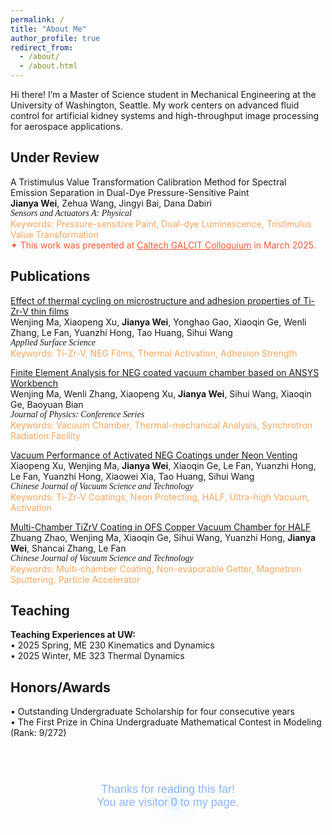 ```yaml
---
permalink: /
title: "About Me"
author_profile: true
redirect_from: 
  - /about/
  - /about.html
---
```

Hi there! I’m a Master of Science student in Mechanical Engineering at the University of Washington, Seattle. My work centers on advanced fluid control for artificial kidney systems and high-throughput image processing for aerospace applications.

Under Review
------
A Tristimulus Value Transformation Calibration Method for Spectral Emission Separation in Dual-Dye Pressure-Sensitive Paint  
**Jianya Wei**, Zehua Wang, Jingyi Bai, Dana Dabiri  
<span style="font-family: 'Times New Roman', serif; font-style: italic;">
Sensors and Actuators A: Physical  
</span>
<span style="color: #FFA559;">
Keywords: Pressure-sensitive Paint, Dual-dye Luminescence, Tristimulus Value Transformation  
</span>
<span style="color:#FF5733;">✦ This work was presented at <a href="https://www.caltech.edu/campus-life-events/calendar/galcit-colloquium-378" style="color:#FF5733;">Caltech GALCIT Colloquium</a> in March 2025.  </span>

Publications
------
<span style="color: #40E0D0;">[Effect of thermal cycling on microstructure and adhesion properties of Ti-Zr-V thin films](https://www.sciencedirect.com/science/article/abs/pii/S0169433223029197)  </span><br>
Wenjing Ma, Xiaopeng Xu, **Jianya Wei**, Yonghao Gao, Xiaoqin Ge, Wenli Zhang, Le Fan, Yuanzhi Hong, Tao Huang, Sihui Wang  
<span style="font-family: 'Times New Roman', serif; font-style: italic;">
Applied Surface Science  
</span>
<span style="color: #FFA559;">
Keywords: Ti-Zr-V, NEG Films, Thermal Activation, Adhesion Strength  
</span>

<span style="color: #40E0D0;">[Finite Element Analysis for NEG coated vacuum chamber based on ANSYS Workbench](https://iopscience.iop.org/article/10.1088/1742-6596/2687/8/082025)  </span><br>
Wenjing Ma, Wenli Zhang, Xiaopeng Xu, **Jianya Wei**, Sihui Wang, Xiaoqin Ge, Baoyuan Bian  
<span style="font-family: 'Times New Roman', serif; font-style: italic;">
Journal of Physics: Conference Series  
</span>
<span style="color: #FFA559;">
Keywords: Vacuum Chamber, Thermal-mechanical Analysis, Synchrotron Radiation Facility  
</span>

<span style="color: #40E0D0;">[Vacuum Performance of Activated NEG Coatings under Neon Venting](http://cjvst.cvs.org.cn/en/article/doi/10.13922/j.cnki.cjvst.202305002)  </span><br>
Xiaopeng Xu, Wenjing Ma, **Jianya Wei**, Xiaoqin Ge, Le Fan, Yuanzhi Hong, Le Fan, Yuanzhi Hong, Xiaowei Xia, Tao Huang, Sihui Wang  
<span style="font-family: 'Times New Roman', serif; font-style: italic;">
Chinese Journal of Vacuum Science and Technology  
</span>
<span style="color: #FFA559;">
Keywords: Ti-Zr-V Coatings, Neon Protecting, HALF, Ultra-high Vacuum, Activation  
</span>

<span style="color: #40E0D0;">[Multi-Chamber TiZrV Coating in OFS Copper Vacuum Chamber for HALF](https://www.cpsjournals.cn/article/doi/10.13922/j.cnki.cjvst.202207022?viewType=HTML)  </span><br>
Zhuang Zhao, Wenjing Ma, Xiaoqin Ge, Sihui Wang, Yuanzhi Hong, **Jianya Wei**, Shancai Zhang, Le Fan  
<span style="font-family: 'Times New Roman', serif; font-style: italic;">
Chinese Journal of Vacuum Science and Technology  
</span>
<span style="color: #FFA559;">
Keywords: Multi-chamber Coating, Non-evaporable Getter, Magnetron Sputtering, Particle Accelerator  
</span>

Teaching
------
**Teaching Experiences at UW:**  
• 2025 Spring, ME 230 Kinematics and Dynamics  
• 2025 Winter, ME 323 Thermal Dynamics  

Honors/Awards
------
• Outstanding Undergraduate Scholarship for four consecutive years  
• The First Prize in China Undergraduate Mathematical Contest in Modeling (Rank: 9/272)

<br>
<br>

<head>
  <link href="https://fonts.googleapis.com/css2?family=Orbitron:wght@500&display=swap" rel="stylesheet">
  <style>
    .footer-counter {
      font-family: 'Orbitron', sans-serif;
      font-size: 18px;
      text-align: center;
      color: #8ab4ff;
      margin: 24px 0 8px;
    }

    .footer-note {
      font-size: 14px;
      text-align: center;
      color: #888;
      margin-top: 4px;
    }

    .footer-counter .glow {
      animation: neon-cycle 6s ease-in-out infinite;
    }

    @keyframes neon-cycle {
      0% {
        color: #8ab4ff;
        text-shadow: 0 0 12px rgba(138, 180, 255, 0.9),
                     0 0 24px rgba(0, 200, 255, 0.8),
                     0 0 36px rgba(0, 200, 255, 0.6);
      }
      33% {
        color: #b388ff;
        text-shadow: 0 0 12px rgba(179, 136, 255, 0.9),
                     0 0 24px rgba(162, 0, 255, 0.8),
                     0 0 36px rgba(162, 0, 255, 0.6);
      }
      66% {
        color: #00f5d4;
        text-shadow: 0 0 12px rgba(0, 245, 212, 0.9),
                     0 0 24px rgba(0, 180, 255, 0.8),
                     0 0 36px rgba(0, 180, 255, 0.6);
      }
      100% {
        color: #8ab4ff;
        text-shadow: 0 0 12px rgba(138, 180, 255, 0.9),
                     0 0 24px rgba(0, 200, 255, 0.8),
                     0 0 36px rgba(0, 200, 255, 0.6);
      }
    }
  </style>
</head>
<body>
  <p class="footer-counter">
    Thanks for reading this far!<br> 
    You are visitor
    <span id="busuanzi_value_site_pv" class="glow">0</span>
    to my page.
  </p>

  <!-- 不蒜子统计 -->
  <script src="//busuanzi.ibruce.info/busuanzi/2.3/busuanzi.pure.mini.js"></script>
</body>
